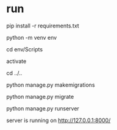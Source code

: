 # run 
pip install -r requirements.txt

python -m venv env

cd env/Scripts

activate

cd ../..

python manage.py makemigrations

python manage.py migrate

python manage.py runserver

server is running on http://127.0.0.1:8000/